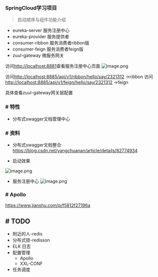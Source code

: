### SpringCloud学习项目

> 启动顺序与组件功能介绍

* eureka-server     服务注册中心
* eureka-provider   服务提供者
* consumer-ribbon   服务消费者ribbon版
* consumer-feign    服务消费者feign版
* zuul-gateway      微服务网关


访问[http://localhost:8881](http://localhost:8881)查看服务注册中心页面
![image.png](https://upload-images.jianshu.io/upload_images/1846623-3cddc287e1c32872.png?imageMogr2/auto-orient/strip%7CimageView2/2/w/1240)

访问[http://localhost:8885/api/v1/ribbon/hello/say/2321312](http://localhost:8885/api/v1/ribbon/hello/say/2321312)    ->ribbon
访问[http://localhost:8885/api/v1/feign/hello/say/2321312](http://localhost:8885/api/v1/feign/hello/say/2321312)    ->feign

具体查看zuul-gateway网关层配置

### # 特性
* 分布式swagger文档管理中心


### # 资料
* 分布式swagger文档整合    https://blog.csdn.net/yangchuanan/article/details/82774934

* 启动效果

![image.png](https://upload-images.jianshu.io/upload_images/1846623-96153fbcdfb2732b.png?imageMogr2/auto-orient/strip%7CimageView2/2/w/1240)

* 服务注册中心
![image.png](https://upload-images.jianshu.io/upload_images/1846623-771d179ea3a70c21.png?imageMogr2/auto-orient/strip%7CimageView2/2/w/1240)

### # Apollo
https://www.jianshu.com/p/f5812f27196a





## # TODO
* 附近的人-redis
* 分布式锁-redisson
* ELK 日志
* 配置管理
    * Apollo
    * XXL-CONF
* 任务调度
